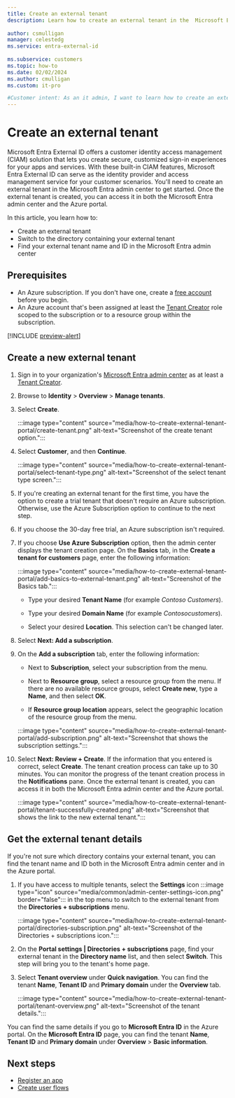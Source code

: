 ```yaml
---
title: Create an external tenant
description: Learn how to create an external tenant in the  Microsoft Entra admin center. 
 
author: csmulligan
manager: celestedg
ms.service: entra-external-id
 
ms.subservice: customers
ms.topic: how-to
ms.date: 02/02/2024
ms.author: cmulligan
ms.custom: it-pro

#Customer intent: As an it admin, I want to learn how to create an external tenant in the  Microsoft Entra admin center. 
---
```


# Create an external tenant

Microsoft Entra External ID offers a customer identity access management (CIAM) solution that lets you create secure, customized sign-in experiences for your apps and services. With these built-in CIAM features, Microsoft Entra External ID can serve as the identity provider and access management service for your customer scenarios. You'll need to create an external tenant in the Microsoft Entra admin center to get started. Once the external tenant is created, you can access it in both the Microsoft Entra admin center and the Azure portal.

In this article, you learn how to:

- Create an external tenant
- Switch to the directory containing your external tenant
- Find your external tenant name and ID in the Microsoft Entra admin center

## Prerequisites

- An Azure subscription. If you don't have one, create a <a href="https://azure.microsoft.com/free/?WT.mc_id=A261C142F" target="_blank">free account</a> before you begin.
- An Azure account that's been assigned at least the [Tenant Creator](/entra/identity/role-based-access-control/permissions-reference#tenant-creator) role scoped to the subscription or to a resource group within the subscription.

[!INCLUDE [preview-alert](../customers/includes/preview-alert/preview-alert-ciam.md)]

## Create a new external tenant  

1. Sign in to your organization's [Microsoft Entra admin center](https://entra.microsoft.com/) as at least a [Tenant Creator](/entra/identity/role-based-access-control/permissions-reference#tenant-creator). 
1. Browse to **Identity** > **Overview** > **Manage tenants**.
1. Select **Create**.

    :::image type="content" source="media/how-to-create-external-tenant-portal/create-tenant.png" alt-text="Screenshot of the create tenant option.":::

1. Select **Customer**, and then **Continue**. 

    :::image type="content" source="media/how-to-create-external-tenant-portal/select-tenant-type.png" alt-text="Screenshot of the select tenant type screen.":::

1. If you're creating an external tenant for the first time, you have the option to create a trial tenant that doesn't require an Azure subscription. Otherwise, use the Azure Subscription option to continue to the next step.
1. If you choose the 30-day free trial, an Azure subscription isn't required.
1. If you choose **Use Azure Subscription** option, then the admin center displays the tenant creation page. On the **Basics** tab, in the **Create a tenant for customers** page, enter the following information:

    :::image type="content" source="media/how-to-create-external-tenant-portal/add-basics-to-external-tenant.png" alt-text="Screenshot of the Basics tab.":::

    - Type your desired **Tenant Name** (for example *Contoso Customers*).

    - Type your desired **Domain Name** (for example *Contosocustomers*).

    - Select your desired **Location**. This selection can't be changed later.

1. Select **Next: Add a subscription**.  

1. On the **Add a subscription** tab, enter the following information:

   - Next to **Subscription**, select your subscription from the menu.

   - Next to **Resource group**, select a resource group from the menu. If there are no available resource groups, select **Create new**, type a **Name**, and then select **OK**.

   - If **Resource group location** appears, select the geographic location of the resource group from the menu.

    :::image type="content" source="media/how-to-create-external-tenant-portal/add-subscription.png" alt-text="Screenshot that shows the subscription settings.":::

1. Select **Next: Review + Create**. If the information that you entered is correct, select **Create**. The tenant creation process can take up to 30 minutes. You can monitor the progress of the tenant creation process in the **Notifications** pane. Once the external tenant is created, you can access it in both the Microsoft Entra admin center and the Azure portal.

    :::image type="content" source="media/how-to-create-external-tenant-portal/tenant-successfully-created.png" alt-text="Screenshot that shows the link to the new external tenant.":::

## Get the external tenant details

If you're not sure which directory contains your external tenant, you can find the tenant name and ID both in the Microsoft Entra admin center and in the Azure portal.

1. If you have access to multiple tenants, select the **Settings** icon :::image type="icon" source="media/common/admin-center-settings-icon.png" border="false"::: in the top menu to switch to the external tenant from the **Directories + subscriptions** menu.

    :::image type="content" source="media/how-to-create-external-tenant-portal/directories-subscription.png" alt-text="Screenshot of the Directories + subscriptions icon.":::

1. On the **Portal settings | Directories + subscriptions** page, find your external tenant in the **Directory name** list, and then select **Switch**. This step will bring you to the tenant's home page.
1. Select **Tenant overview** under **Quick navigation**. You can find the tenant **Name**, **Tenant ID** and **Primary domain** under the **Overview** tab.

    :::image type="content" source="media/how-to-create-external-tenant-portal/tenant-overview.png" alt-text="Screenshot of the tenant details.":::

You can find the same details if you go to **Microsoft Entra ID** in the Azure portal. On the **Microsoft Entra ID** page, you can find the tenant **Name**, **Tenant ID** and **Primary domain** under **Overview** > **Basic information**.

## Next steps
- [Register an app](how-to-register-ciam-app.md)
- [Create user flows](how-to-user-flow-sign-up-sign-in-customers.md)
